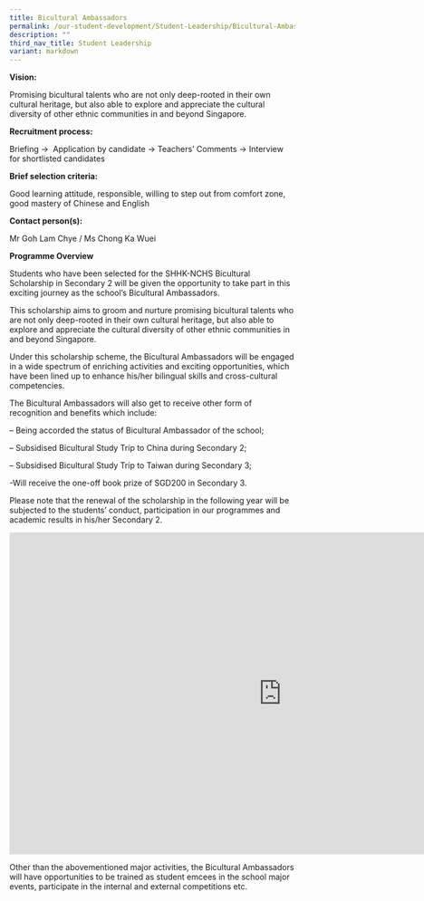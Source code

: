 ```yaml
---
title: Bicultural Ambassadors
permalink: /our-student-development/Student-Leadership/Bicultural-Ambassadors/
description: ""
third_nav_title: Student Leadership
variant: markdown
---
```

**Vision:**

Promising bicultural talents who are not only deep-rooted in their own cultural heritage, but also able to explore and appreciate the cultural diversity of other ethnic communities in and beyond Singapore.

  

**Recruitment process:**&nbsp;

Briefing →&nbsp; Application by candidate → Teachers’ Comments → Interview for shortlisted candidates

  

**Brief selection criteria:**&nbsp;

Good learning attitude, responsible, willing to step out from comfort zone, good mastery of Chinese and English

  

**Contact person(s):**&nbsp;

Mr Goh Lam Chye / Ms Chong Ka Wuei

**Programme Overview**


Students who have been selected for the SHHK-NCHS Bicultural Scholarship in Secondary 2 will be given the opportunity to take part in this exciting journey as the school’s Bicultural Ambassadors.

This scholarship aims to groom and nurture promising bicultural talents who are not only deep-rooted in their own cultural heritage, but also able to explore and appreciate the cultural diversity of other ethnic communities in and beyond Singapore.

Under this scholarship scheme, the Bicultural Ambassadors will be engaged in a wide spectrum of enriching activities and exciting opportunities, which have been lined up to enhance his/her bilingual skills and cross-cultural competencies.

The Bicultural Ambassadors will also get to receive other form of recognition and benefits which include:

– Being accorded the status of Bicultural Ambassador of the school;

– Subsidised Bicultural Study Trip to China during Secondary 2;

– Subsidised Bicultural Study Trip to Taiwan during Secondary 3;

\-Will receive the one-off book prize of SGD200 in Secondary 3.

Please note that the renewal of the scholarship in the following year will be subjected to the students’ conduct, participation in our programmes and academic results in his/her Secondary 2.

<iframe allowfullscreen="true" height="569" width="960" frameborder="0" src="https://docs.google.com/presentation/d/e/2PACX-1vS-p9gPQefPgY6qu3Ibkc0fLfe1saZQ5SKofmjq_iLQmhQPbd4K9EvZYTk7so5DO8YoSBtVlIhTR9_J/embed?start=false&amp;loop=false&amp;delayms=3000"></iframe>

Other than the abovementioned major activities, the Bicultural Ambassadors will have opportunities to be trained as student emcees in the school major events, participate in the internal and external competitions etc.